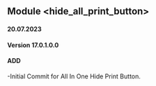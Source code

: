 ## Module <hide_all_print_button>

#### 20.07.2023
#### Version 17.0.1.0.0
#### ADD
-Initial Commit for All In One Hide Print Button.
